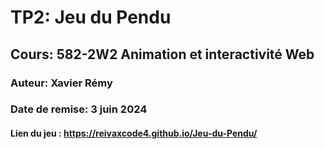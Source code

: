 # TP2: Jeu du Pendu
## Cours: 582-2W2 Animation et interactivité Web
### Auteur: Xavier Rémy
### Date de remise: 3 juin 2024

#### Lien du jeu : https://reivaxcode4.github.io/Jeu-du-Pendu/